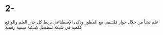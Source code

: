 # 2-
علم نشأ من خلال حوار فلسفي مع المطور وذكى الإصطناعي يربط كل جزر العلم والواقع ككمية  في شبكة تسلسل شبكية سببية  رقمية 
